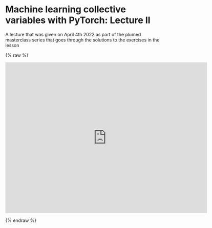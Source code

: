 # Machine learning collective variables with PyTorch: Lecture II

A lecture that was given on April 4th 2022 as part of the plumed masterclass series that goes through the solutions to the exercises in the lesson

{% raw %}
<p align="center"><iframe width="630" height="472" src="https://www.youtube.com/embed/veSnKC9hmWo" frameborder="0" allowfullscreen></iframe></p>
{% endraw %}
